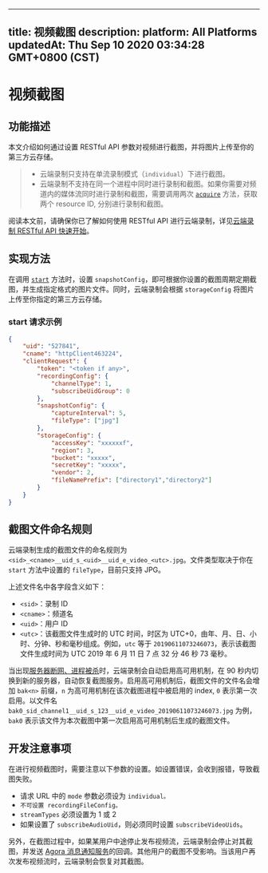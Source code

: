 
---
title: 视频截图
description: 
platform: All Platforms
updatedAt: Thu Sep 10 2020 03:34:28 GMT+0800 (CST)
---
# 视频截图
## 功能描述

本文介绍如何通过设置 RESTful API 参数对视频进行截图，并将图片上传至你的第三方云存储。

> - 云端录制只支持在单流录制模式（`individual`）下进行截图。
> - 云端录制不支持在同一个进程中同时进行录制和截图。如果你需要对频道内的媒体流同时进行录制和截图，需要调用两次 [`acquire`](https://docs.agora.io/cn/cloud-recording/restfulapi/#/云端录制/acquire) 方法，获取两个 resource ID, 分别进行录制和截图。

阅读本文前，请确保你已了解如何使用 RESTful API 进行云端录制，详见[云端录制 RESTful API 快速开始](https://docs.agora.io/cn/cloud-recording/cloud_recording_rest)。

## 实现方法

在调用 [`start`](https://docs.agora.io/cn/cloud-recording/restfulapi/#/云端录制/start) 方法时，设置 `snapshotConfig`，即可根据你设置的截图周期定期截图，并生成指定格式的图片文件。同时，云端录制会根据 `storageConfig` 将图片上传至你指定的第三方云存储。

### start 请求示例

```json
{
    "uid": "527841",
    "cname": "httpClient463224",
    "clientRequest": {
        "token": "<token if any>",
        "recordingConfig": {
            "channelType": 1,
            "subscribeUidGroup": 0
        }, 
        "snapshotConfig": {
            "captureInterval": 5,
            "fileType": ["jpg"]
        },
        "storageConfig": {
            "accessKey": "xxxxxxf",
            "region": 3,
            "bucket": "xxxxx",
            "secretKey": "xxxxx",
            "vendor": 2,
            "fileNamePrefix": ["directory1","directory2"]
        }
    }
}
```
## 截图文件命名规则

云端录制生成的截图文件的命名规则为 `<sid>_<cname>__uid_s_<uid>__uid_e_video_<utc>.jpg`。文件类型取决于你在 `start` 方法中设置的 `fileType`，目前只支持 JPG。

上述文件名中各字段含义如下：

- `<sid>`：录制 ID
- `<cname>`：频道名
- `<uid>`：用户 ID
- `<utc>`：该截图文件生成时的 UTC 时间，时区为 UTC+0，由年、月、日、小时、分钟、秒和毫秒组成。例如，`utc` 等于 `20190611073246073`，表示该截图文件生成时间为 UTC 2019 年 6 月 11 日 7 点 32 分 46 秒 73 毫秒。

当出现[服务器断网、进程被杀](https://docs.agora.io/cn/faq/high-availability)时，云端录制会自动启用高可用机制，在 90 秒内切换到新的服务器，自动恢复截图服务。启用高可用机制后，截图文件的文件名会增加 `bak<n>` 前缀，`n` 为高可用机制在该次截图进程中被启用的 index, `0` 表示第一次启用。以文件名 `bak0_sid_channel1__uid_s_123__uid_e_video_20190611073246073.jpg` 为例，`bak0` 表示该文件为本次截图中第一次启用高可用机制后生成的截图文件。

## 开发注意事项

在进行视频截图时，需要注意以下参数的设置。如设置错误，会收到报错，导致截图失败。

- 请求 URL 中的 `mode` 参数必须设为 `individual。`
- `不可设置 recordingFileConfig。`
- `streamTypes` 必须设置为 1 或 2
- 如果设置了 `subscribeAudioUid`，则必须同时设置 `subscribeVideoUids`。

另外，在截图过程中，如果某用户中途停止发布视频流，云端录制会停止对其截图，并发送 [Agora 消息通知服务](https://docs.agora.io/cn/cloud-recording/cloud_recording_callback_rest)的回调。其他用户的截图不受影响。当该用户再次发布视频流时，云端录制会恢复对其截图。
